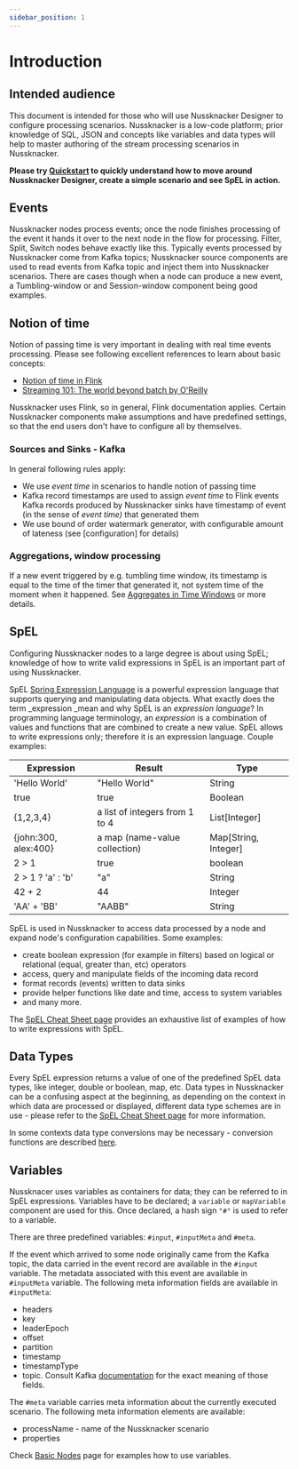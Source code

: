 ```yaml
---
sidebar_position: 1
---
```


# Introduction


## Intended audience

This document is intended for those who will use Nussknacker Designer to configure processing scenarios. Nussknacker is a low-code platform; prior knowledge of SQL, JSON and concepts like variables and data types will help to master authoring of the stream processing scenarios in Nussknacker. 

**Please try [Quickstart](/quickstart/demo) to quickly understand how to move around Nussknacker Designer, create a simple scenario and see SpEL in action.**


## Events 
Nussknacker nodes process events; once the node finishes processing of the event it hands it over to the next node in the flow for processing. Filter, Split, Switch nodes behave exactly like this. 
Typically events processed by Nussknacker come from Kafka topics;  Nussknacker source components are used to read events from Kafka topic and inject them into Nussknacker scenarios. 
There are cases though when a node can produce a new event, a Tumbling-window or and Session-window component being good examples. 

## Notion of time

Notion of passing time is very important in dealing with real time events processing. 
Please see following excellent references to learn about basic concepts:
* [Notion of time in Flink](https://ci.apache.org/projects/flink/flink-docs-stable/docs/concepts/time/)
* [Streaming 101: The world beyond batch by O'Reilly](https://www.oreilly.com/radar/the-world-beyond-batch-streaming-101/)

Nussknacker uses Flink, so in general, Flink documentation applies. Certain Nussknacker components make assumptions and have predefined settings, so that the end users don't have to configure all by themselves.

### Sources and Sinks - Kafka
In general following rules apply:
* We use _event time_ in scenarios to handle notion of passing time
* Kafka record timestamps are used to assign _event time_ to Flink events
Kafka records produced by Nussknacker sinks have timestamp of event (in the sense of _event time)_ that generated them
* We use bound of order watermark generator, with configurable amount of lateness (see [configuration] for details) 

### Aggregations, window processing 
If a new event triggered by e.g. tumbling time window, its timestamp is equal to the time of the timer that generated it, not system time of the moment when it happened. See [Aggregates in Time Windows](AggregatesInTimeWindows#tumbling-window) or more details.


## SpEL

Configuring Nussknacker nodes to a large degree is about using SpEL; knowledge of how to write valid expressions in SpEL is an important part of using Nussknacker.

SpEL [Spring Expression Language](https://docs.spring.io/spring-framework/docs/3.2.x/spring-framework-reference/html/expressions.html) is a powerful expression language that supports querying and manipulating data objects. What exactly does the term _expression _mean and why SpEL is an _expression language_? In programming language terminology, an _expression_ is a combination of values and functions that are combined to create a new value. SpEL allows to write expressions only; therefore it is an expression language. Couple examples:

| Expression           | Result                         | Type                 |
| ------------         | --------                       | --------             |
| 'Hello World'        | "Hello World"                  | String               |
| true                 | true                           | Boolean              |
| {1,2,3,4}            | a list of integers from 1 to 4 | List[Integer]        |
| {john:300, alex:400} | a map (name-value collection)  | Map[String, Integer] |
| 2 > 1                | true                           | boolean              |
| 2 > 1 ? 'a' : 'b'    | "a"                            | String               |
| 42 + 2               | 44                             | Integer              |
| 'AA' + 'BB'          | "AABB"                         | String               |

SpEL is used in Nussknacker to access data processed by a node and expand node's configuration capabilities. Some examples:


* create boolean expression (for example in filters) based on logical or relational (equal, greater than, etc) operators
* access, query and manipulate fields of the incoming data record
* format records (events) written to data sinks
* provide helper functions like date and time, access to system variables
* and many more.

The [SpEL Cheat Sheet page](Spel)  provides an exhaustive list of examples of how to write expressions with SpEL.


## Data Types

Every SpEL expression returns a value of one of the predefined SpEL data types, like integer, double or boolean, map, etc. Data types in Nussknacker can be a confusing aspect at the beginning, as depending on the context in which data are processed or displayed, different data type schemes are in use - please refer to the [SpEL Cheat Sheet page](Spel#data-types-and-structures) for more information. 

In some contexts data type conversions may be necessary - conversion functions are described [here](Spel#type-conversions).


## Variables

Nussknacer uses variables as containers for data; they can be referred to in SpEL expressions. Variables have to be declared; a `variable` or `mapVariable` component are used for this. Once declared, a hash sign `"#"` is used to refer to a variable.

There are three predefined variables: `#input`, `#inputMeta` and `#meta`. 

If the event which arrived to some node originally came from the Kafka topic, the data carried in the event record are available in the `#input` variable. The metadata associated with this event are available in `#inputMeta` variable. The following meta information fields are available in `#inputMeta`:
* headers 
* key
* leaderEpoch
* offset
* partition
* timestamp 
* timestampType 
* topic. 
Consult Kafka [documentation](https://kafka.apache.org/24/javadoc/org/apache/kafka/clients/consumer/ConsumerRecord.html) for the exact meaning of those fields. 


The `#meta` variable carries meta information about the currently executed scenario. The following meta information elements are available:

* processName - name of the Nussknacker scenario
* properties  

Check [Basic Nodes](BasicNodes#Variable-component) page for examples how to use variables. 
